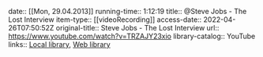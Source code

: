 date:: [[Mon, 29.04.2013]]
running-time:: 1:12:19
title:: @Steve Jobs - The Lost Interview
item-type:: [[videoRecording]]
access-date:: 2022-04-26T07:50:52Z
original-title:: Steve Jobs - The Lost Interview
url:: https://www.youtube.com/watch?v=TRZAJY23xio
library-catalog:: YouTube
links:: [Local library](zotero://select/library/items/6NTV6DR7), [Web library](https://www.zotero.org/users/6520516/items/6NTV6DR7)
